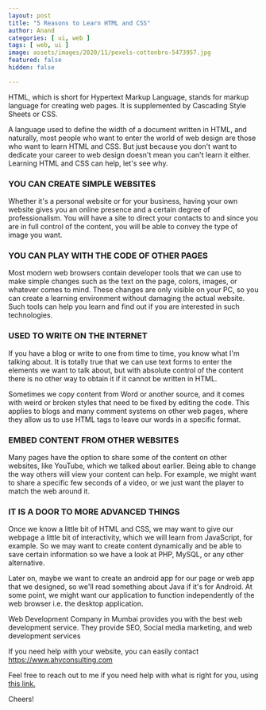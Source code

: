 ```yaml
---
layout: post
title: "5 Reasons to Learn HTML and CSS"
author: Anand
categories: [ ui, web ]
tags: [ web, ui ]
image: assets/images/2020/11/pexels-cottonbro-5473957.jpg
featured: false
hidden: false

---
```



HTML, which is short for Hypertext Markup Language, stands for markup language for creating web pages. It is supplemented by Cascading Style Sheets or CSS.

A language used to define the width of a document written in HTML, and naturally, most people who want to enter the world of web design are those who want to learn HTML and CSS. But just because you don't want to dedicate your career to web design doesn't mean you can't learn it either. Learning HTML and CSS can help, let's see why. 

### YOU CAN CREATE SIMPLE WEBSITES

Whether it's a personal website or for your business, having your own website gives you an online presence and a certain degree of professionalism. You will have a site to direct your contacts to and since you are in full control of the content, you will be able to convey the type of image you want.

### YOU CAN PLAY WITH THE CODE OF OTHER PAGES

Most modern web browsers contain developer tools that we can use to make simple changes such as the text on the page, colors, images, or whatever comes to mind. These changes are only visible on your PC, so you can create a learning environment without damaging the actual website. Such tools can help you learn and find out if you are interested in such technologies.

### USED TO WRITE ON THE INTERNET

If you have a blog or write to one from time to time, you know what I'm talking about.  It is totally true that we can use text forms to enter the elements we want to talk about, but with absolute control of the content there is no other way to obtain it if it cannot be written in HTML. 
 
Sometimes we copy content from Word or another source, and it comes with weird or broken styles that need to be fixed by editing the code. This applies to blogs and many comment systems on other web pages, where they allow us to use HTML tags to leave our words in a specific format.

### EMBED CONTENT FROM OTHER WEBSITES

Many pages have the option to share some of the content on other websites, like YouTube, which we talked about earlier.  Being able to change the way others will view your content can help. For example, we might want to share a specific few seconds of a video, or we just want the player to match the web around it. 

### IT IS A DOOR TO MORE ADVANCED THINGS

Once we know a little bit of HTML and CSS, we may want to give our webpage a little bit of interactivity, which we will learn from JavaScript, for example. So we may want to create content dynamically and be able to save certain information so we have a look at PHP, MySQL, or any other alternative.

Later on, maybe we want to create an android app for our page or web app that we designed, so we'll read something about Java if it's for Android.  At some point, we might want our application to function independently of the web browser i.e. the desktop application.

Web Development Company in Mumbai provides you with the best web development service. They provide SEO, Social media marketing, and web development services

If you need help with your website, you can easily contact https://www.ahyconsulting.com



Feel free to reach out to me if you need help with what is right for you, using <a href="https://www.calendly.com/ahyconsulting/book" target="\_blank">this link.</a>

Cheers!





